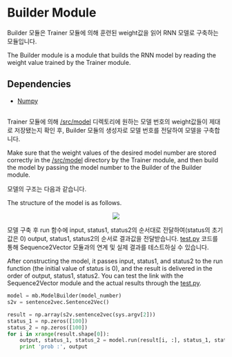 Builder Module
===============================================================================

Builder 모듈은 Trainer 모듈에 의해 훈련된 weight값을 읽어 RNN 모델로 구축하는 모듈입니다. </br>

The Builder module is a module that builds the RNN model by reading the weight value trained by the Trainer module. </br>

## Dependencies
- [Numpy](http://www.numpy.org/)


##
Trainer 모듈에 의해 [/src/model](https://github.com/CNUPiedPiper/HARU/tree/master/src/model) 디렉토리에 원하는 모델 번호의 weight값들이 제대로 저장됐는지 확인 후, Builder 모듈의 생성자로 모델 번호를 전달하여 모델을 구축합니다.</br>

Make sure that the weight values of the desired model number are stored correctly in the [/src/model](https://github.com/CNUPiedPiper/HARU/tree/master/src/model) directory by the Trainer module, and then build the model by passing the model number to the Builder of the Builder module.

모델의 구조는 다음과 같습니다.</br>

The structure of the model is as follows.
<p align="center">
  <img src="https://github.com/CNUPiedPiper/HARU/blob/master/src/builder/RNN_model_final.png?raw=true">
</p>

모델 구축 후 run 함수에 input, status1, status2의 순서대로 전달하여(status의 초기값은 0) output, status1, status2의 순서로 결과값을 전달받습니다. [test.py](https://github.com/CNUPiedPiper/HARU/blob/master/src/builder/test.py) 코드를 통해 Sequence2Vector 모듈과의 연계 및 실제 결과를 테스트하실 수 있습니다. </br>

After constructing the model, it passes input, status1, and status2 to the run function (the initial value of status is 0), and the result is delivered in the order of output, status1, status2. You can test the link with the Sequence2Vector module and the actual results through the [test.py](https://github.com/CNUPiedPiper/HARU/blob/master/src/builder/test.py).


``` python
model = mb.ModelBuilder(model_number)
s2v = sentence2vec.Sentence2Vec()

result = np.array(s2v.sentence2vec(sys.argv[2]))
status_1 = np.zeros([100])
status_2 = np.zeros([100])
for i in xrange(result.shape[0]):
    output, status_1, status_2 = model.run(result[i, :], status_1, status_2)
    print 'prob :', output
```
